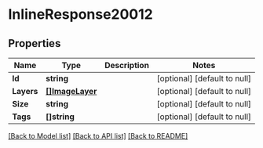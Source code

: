 # InlineResponse20012

## Properties
Name | Type | Description | Notes
------------ | ------------- | ------------- | -------------
**Id** | **string** |  | [optional] [default to null]
**Layers** | [**[]ImageLayer**](ImageLayer.md) |  | [optional] [default to null]
**Size** | **string** |  | [optional] [default to null]
**Tags** | **[]string** |  | [optional] [default to null]

[[Back to Model list]](../README.md#documentation-for-models) [[Back to API list]](../README.md#documentation-for-api-endpoints) [[Back to README]](../README.md)

